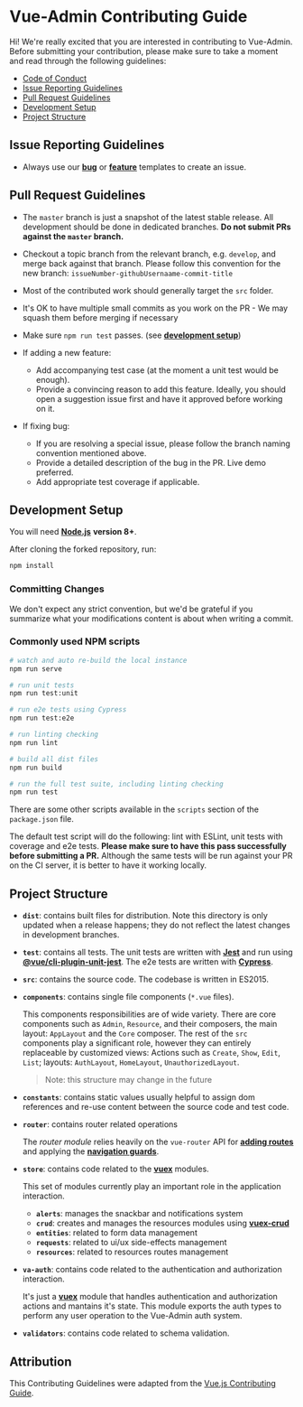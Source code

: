 # Vue-Admin Contributing Guide

Hi! We're really excited that you are interested in contributing to Vue-Admin. Before submitting your contribution, please make sure to take a moment and read through the following guidelines:

+   [Code of Conduct](https://github.com/Cambalab/vue-admin/blob/master/.github/CODE_OF_CONDUCT.md)
+   [Issue Reporting Guidelines](#issue-reporting-guidelines)
+   [Pull Request Guidelines](#pull-request-guidelines)
+   [Development Setup](#development-setup)
+   [Project Structure](#project-structure)

## Issue Reporting Guidelines

- Always use our [**bug**](https://github.com/Cambalab/vue-admin/issues/new?assignees=&labels=&template=bug_report.md&title=) or [**feature**](https://github.com/Cambalab/vue-admin/issues/new?assignees=&labels=&template=feature_request.md&title=) templates to create an issue.

## Pull Request Guidelines

+  The `master` branch is just a snapshot of the latest stable release. All development should be done in dedicated branches. **Do not submit PRs against the `master` branch.**

+  Checkout a topic branch from the relevant branch, e.g. `develop`, and merge back against that branch. Please follow this convention for the new branch: `issueNumber-githubUsernaame-commit-title`

+  Most of the contributed work should generally target the `src` folder.

+  It's OK to have multiple small commits as you work on the PR - We may squash them before merging if necessary

+   Make sure `npm run test` passes. (see [**development setup**](#development-setup))

+   If adding a new feature:
    +   Add accompanying test case (at the moment a unit test would be enough).
    +   Provide a convincing reason to add this feature. Ideally, you should open a suggestion issue first and have it approved before working on it.

+   If fixing bug:
    +   If you are resolving a special issue, please follow the branch naming convention mentioned above.
    +   Provide a detailed description of the bug in the PR. Live demo preferred.
    +   Add appropriate test coverage if applicable.

## Development Setup

You will need [**Node.js**](http://nodejs.org) **version 8+**.

After cloning the forked repository, run:

```bash
npm install
```

### Committing Changes

We don't expect any strict convention, but we'd be grateful if you summarize what your modifications content is about when writing a commit.

### Commonly used NPM scripts

``` bash
# watch and auto re-build the local instance
npm run serve

# run unit tests
npm run test:unit

# run e2e tests using Cypress
npm run test:e2e

# run linting checking
npm run lint

# build all dist files
npm run build

# run the full test suite, including linting checking
npm run test
```

There are some other scripts available in the `scripts` section of the `package.json` file.

The default test script will do the following: lint with ESLint, unit tests with coverage and e2e tests. **Please make sure to have this pass successfully before submitting a PR.** Although the same tests will be run against your PR on the CI server, it is better to have it working locally.

## Project Structure

+   **`dist`**: contains built files for distribution. Note this directory is only updated when a release happens; they do not reflect the latest changes in development branches.

+   **`test`**: contains all tests. The unit tests are written with [**Jest**](https://jestjs.io/docs/en/getting-started) and run using [**@vue/cli-plugin-unit-jest**](https://cli.vuejs.org/core-plugins/unit-jest.html#injected-commands). The e2e tests are written with [**Cypress**](https://docs.cypress.io/guides/core-concepts/introduction-to-cypress.html#Cypress-Can-Be-Simple-Sometimes).

+   **`src`**: contains the source code. The codebase is written in ES2015.

  +   **`components`**: contains single file components (`*.vue` files).

      This components responsibilities are of wide variety. There are core components such as `Admin`, `Resource`, and their composers, the main layout: `AppLayout` and the `Core` composer. The rest of the `src` components play a significant role, however they can entirely replaceable by customized views: Actions such as `Create`, `Show`, `Edit`, `List`; layouts: `AuthLayout`, `HomeLayout`, `UnauthorizedLayout`.
    
      > Note: this structure may change in the future

  +   **`constants`**: contains static values usually helpful to assign dom references and re-use content between the source code and test code.
  
  +   **`router`**: contains router related operations

      The *router module* relies heavily on the `vue-router` API for [**adding routes**](https://router.vuejs.org/api/#router-addroutes) and applying the [**navigation guards**](https://router.vuejs.org/guide/advanced/navigation-guards.html).

  +   **`store`**: contains code related to the [**vuex**](https://vuex.vuejs.org/guide/modules.html) modules.
  
      This set of modules currently play an important role in the application interaction.

      +   **`alerts`**: manages the snackbar and notifications system
      +   **`crud`**: creates and manages the resources modules using [**vuex-crud**](https://github.com/JiriChara/vuex-crud/#basic-usage)
      +   **`entities`**: related to form data management
      +   **`requests`**: related to ui/ux side-effects management
      +   **`resources`**: related to resources routes management
  
  +   **`va-auth`**: contains code related to the authentication and authorization interaction.
  
      It's just a [**vuex**](https://vuex.vuejs.org/guide/modules.html) module that handles authentication and authorization actions and mantains it's state. This module exports the auth types to perform any user operation to the Vue-Admin auth system.
  
  +   **`validators`**: contains code related to schema validation.

## Attribution

This Contributing Guidelines were adapted from the [Vue.js Contributing Guide][vue-js-contributing-guide].

[vue-js-contributing-guide]: https://www.contributor-covenant.org
